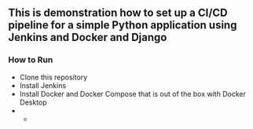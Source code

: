 ## This is demonstration how to set up a CI/CD pipeline for a simple Python application using Jenkins and Docker and Django

### How to Run
* Clone this repository
* Install Jenkins
* Install Docker and Docker Compose that is out of the box with Docker Desktop
* -